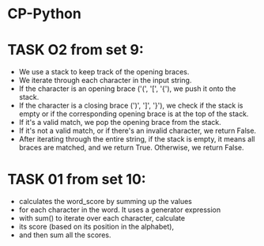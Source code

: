 # CP-Python

# TASK O2 from set 9:
* We use a stack to keep track of the opening braces.
* We iterate through each character in the input string.
* If the character is an opening brace ('(', '[', '{'), we push it onto the stack.
* If the character is a closing brace (')', ']', '}'), we check if the stack is empty or if the corresponding opening brace is at the top of the stack.
* If it's a valid match, we pop the opening brace from the stack.
* If it's not a valid match, or if there's an invalid character, we return False.
* After iterating through the entire string, if the stack is empty, it means all braces are matched, and we return True. Otherwise, we return False.

# TASK 01 from set 10:

* calculates the word_score by summing up the values 
* for each character in the word. It  uses a generator expression 
* with sum() to iterate over each character, calculate 
* its  score (based on its position in the alphabet), 
* and then sum all the scores.
  
